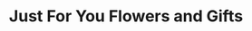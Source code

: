 ---
title: "Just For You Flowers and Gifts"
url: /morristown/just-for-you-flowers-and-gifts/
shop: Andenken
---